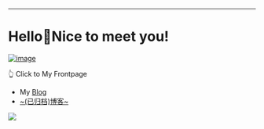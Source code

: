 ---

# Hello👋Nice to meet you!
[![image](https://api.bento.me/v1/og/yanli)
](https://beautyyu.one)

👆 Click to My Frontpage
- My [Blog](https://blog.beautyyu.one)
- [~(已归档)博客~](https://blogarchived.beautyyu.one)


![](https://github-readme-stats.vercel.app/api?username=beautyyuyanli&show_icons=true&theme=dark)
